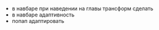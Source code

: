 - в навбаре при наведении на главы трансформ сделать
- в навбаре адаптивность 
- попап адаптировать 